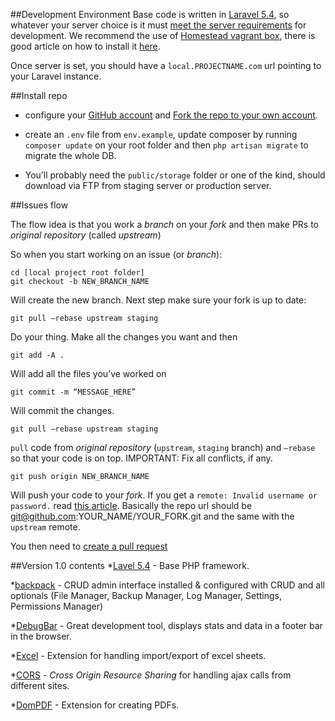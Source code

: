 ##Development Environment
Base code is written in [Laravel 5.4](https://laravel.com/docs/5.4/), so whatever your server choice is it must [meet the server requirements](https://laravel.com/docs/5.4#server-requirements) for development.
We recommend the use of [Homestead vagrant box](https://laravel.com/docs/5.4/homestead), there is good article on how to install it [here](https://scotch.io/tutorials/getting-started-with-laravel-homestead).

Once server is set, you should have a `local.PROJECTNAME.com` url pointing to your Laravel instance. 


##Install repo

* configure your [GitHub account](https://help.github.com/articles/set-up-git/) and [Fork the repo to your own account](https://help.github.com/articles/fork-a-repo/).

* create an `.env` file from `env.example`, update composer by running `composer update` on your root folder and then `php artisan migrate` to migrate the whole DB.

* You’ll probably need the `public/storage` folder or one of the kind, should download via FTP from staging server or production server.

##Issues flow

The flow idea is that you work a _branch_ on your *fork* and then make PRs to *original repository* (called _upstream_)

So when you start working on an issue (or _branch_):
```
cd [local project root folder]
git checkout -b NEW_BRANCH_NAME
```
Will create the new branch. Next step make sure your fork is up to date:
```
git pull —rebase upstream staging
```
Do your thing. Make all the changes you want and then
```
git add -A .
```
Will add all the files you’ve worked on
```
git commit -m “MESSAGE_HERE”
```
Will commit the changes.
```
git pull —rebase upstream staging
```
`pull` code from *original repository* (`upstream`, `staging` branch) and `—rebase` so that your code is on top.
IMPORTANT: Fix all conflicts, if any.
```
git push origin NEW_BRANCH_NAME
```
Will push your code to your *fork*. If you get a `remote: Invalid username or password.` read [this article](http://stackoverflow.com/questions/29297154/github-invalid-username-or-password). Basically the repo url should be git@github.com:YOUR_NAME/YOUR_FORK.git and the same with the `upstream` remote.

You then need to [create a pull request](https://help.github.com/articles/about-pull-requests/)


##Version 1.0 contents
*[Lavel 5.4](https://laravel.com/docs/5.4/releases#laravel-5.4) - Base PHP framework.

*[backpack](https://backpackforlaravel.com/) - CRUD admin interface installed & configured with CRUD and all optionals (File Manager, Backup Manager, Log Manager, Settings, Permissions Manager)

*[DebugBar](https://github.com/barryvdh/laravel-debugbar) - Great development tool, displays stats and data in a footer bar in the browser.

*[Excel](http://www.maatwebsite.nl/laravel-excel/docs) - Extension for handling import/export of excel sheets.

*[CORS](https://github.com/barryvdh/laravel-cors) - _Cross Origin Resource Sharing_  for handling ajax calls from different sites.

*[DomPDF](https://github.com/barryvdh/laravel-dompdf) - Extension for creating PDFs.